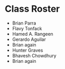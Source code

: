 # Class Roster
- Brian Parra
- Flavy Tonfack
- Hamed A.  Rangeen
- Gerardo Aguilar
- Brian again
- Hunter Graves
- Bhavesh Chowdhury
- Brian again

